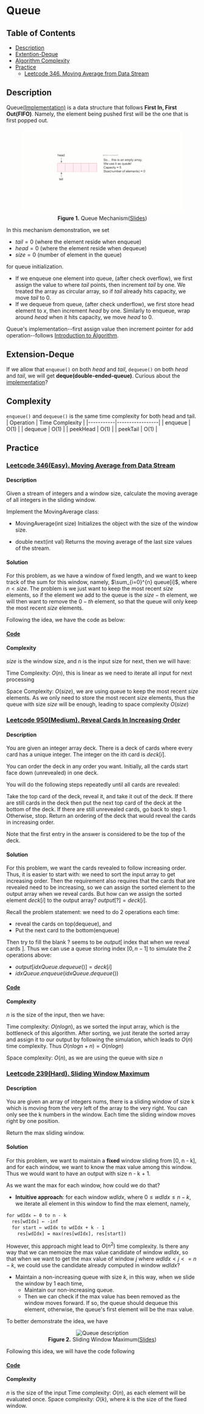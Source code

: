 # Queue
## Table of Contents
- [Description](#description)
- [Extention-Deque](#extension-deque)
- [Algorithm Complexity](#complexity)
- [Practice](#practice)
  - [Leetcode 346. Moving Average from Data Stream](#leetcode-346easy-moving-average-from-data-stream)
  
## Description
Queue[(Implementation)](/src/main/java/data_structures/queue/Queue.java) is a data structure that follows **First In, First Out(FIFO)**. Namely, the element being pushed first will be the one that is first popped out.

<figure style="text-align: center;">
  <img src="./images/queue.gif" alt="Queue description">
  <figcaption>
    <strong>Figure 1.</strong> Queue Mechanism(<a href="./slides/queue.pptx">Slides</a>)<br>
  </figcaption>
</figure>

In this mechanism demonstration, we set 
+ $tail = 0$ (where the element reside when enqueue)
+ $head = 0$ (where the element reside when dequeue)
+ $size = 0$ (number of element in the queue)

for queue initialization.

+ If we enqueue one element into queue, (after check overflow), we first assign the value to where $tail$ points, then increment $tail$ by one. We treated the array as circular array, so if $tail$ already hits capacity, we move $tail$ to 0.
+ If we dequeue from queue, (after check underflow), we first store head element to $x$, then increment $head$ by one. Similarly to enqueue, wrap around $head$ when it hits capacity, we move $head$ to 0.

Queue's implementation--first assign value then increment pointer for add operation--follows [Introduction to Algorithm](https://www.google.com/books/edition/Introduction_to_Algorithms_fourth_editio/RSMuEAAAQBAJ?hl=en&gbpv=0). 

## Extension-Deque
If we allow that ```enqueue()``` on both $head$ and $tail$, ```dequeue()``` on both $head$ and $tail$, we will get **deque(double-ended-queue)**. Curious about the [implementation]()?

## Complexity
```enqueue()``` and ```dequeue()``` is the same time complexity for both head and tail.
| Operation | Time Complexity |
|-----------|-----------------|
| enqueue      | O(1)          |
| dequeue       | O(1)          |
| peekHead      | O(1)          |
| peekTail      | O(1)          |

## Practice
### [Leetcode 346(Easy). Moving Average from Data Stream](https://leetcode.com/problems/moving-average-from-data-stream/)
#### Description
Given a stream of integers and a window size, calculate the moving average of all integers in the sliding window.

Implement the MovingAverage class:

+ MovingAverage(int size) Initializes the object with the size of the window size.

+ double next(int val) Returns the moving average of the last size values of the stream.

#### Solution
For this problem, as we have a window of fixed length, and we want to keep track of the sum for this window, namely, $\sum_{i=0}^{n} queue[i]$, where $n< size$. The problem is we just want to keep the most recent $size$ elements, so if the element we add to the queue is the $size-th$ element, we will then want to remove the $0-th$ element, so that the queue will only keep the most recent $size$ elements.

Following the idea, we have the code as below:

#### [Code](/src/main/java/data_structures/queue/MovingAverage.java)

#### Complexity
$size$ is the window size, and $n$ is the input size for next, then we will have:

Time Complexity: $O(n)$, this is linear as we need to iterate all input for next processing

Space Complexity: $O(size)$, we are using queue to keep the most recent $size$ elements. As we only need to store the most recent $size$ elements, thus the queue with size $size$ will be enough, leading to space complexity $O(size)$

### [Leetcode 950(Medium). Reveal Cards In Increasing Order](https://leetcode.com/problems/reveal-cards-in-increasing-order/)
#### Description
You are given an integer array deck. There is a deck of cards where every card has a unique integer. The integer on the ith card is $deck[i]$.

You can order the deck in any order you want. Initially, all the cards start face down (unrevealed) in one deck.

You will do the following steps repeatedly until all cards are revealed:

Take the top card of the deck, reveal it, and take it out of the deck.
If there are still cards in the deck then put the next top card of the deck at the bottom of the deck.
If there are still unrevealed cards, go back to step 1. Otherwise, stop.
Return an ordering of the deck that would reveal the cards in increasing order.

Note that the first entry in the answer is considered to be the top of the deck.

#### Solution
For this problem, we want the cards revealed to follow increasing order. Thus, it is easier to start with: we need to sort the input array to get increasing order. Then the requirement also requires that the cards that are revealed need to be increasing, so we can assign the sorted element to the output array when we reveal cards. But how can we assign the sorted element $deck[i]$ to the output array? $output[?] = deck[i]$.


Recall the problem statement: we need to do 2 operations each time: 
+ reveal the cards on top(dequeue), and 
+ Put the next card to the bottom(enqueue)

Then try to fill the blank $?$ seems to be $output[$ index that when we reveal cards $]$. Thus we can use a queue storing index $[0, n-1]$ to simulate the 2 operations above:

+ $output[idxQueue.dequeue()] = deck[i]$
+ $idxQueue.enqueue(idxQueue.dequeue())$

#### [Code](/src/main/java/data_structures/queue/RevealCardsInIncreasing.java)

#### Complexity
$n$ is the size of the input, then we have:

Time complexity: $O(nlogn)$, as we sorted the input array, which is the bottleneck of this algorithm. After sorting, we just iterate the sorted array and assign it to our output by following the simulation, which leads to $O(n)$ time complexity. Thus $O(nlogn + n)=O(nlogn)$

Space complexity: $O(n)$, as we are using the queue with size $n$

### [Leetcode 239(Hard). Sliding Window Maximum](https://leetcode.com/problems/sliding-window-maximum/)
#### Description
You are given an array of integers nums, there is a sliding window of size k which is moving from the very left of the array to the very right. You can only see the k numbers in the window. Each time the sliding window moves right by one position.

Return the max sliding window.

#### Solution
For this problem, we want to maintain a **fixed** window sliding from [0, n - k],
and for each window, we want to know the max value among this window.
Thus we would want to have an output with size n - k + 1.

As we want the max for each window, how could we do that? 
+ **Intuitive approach**: for each window $wdIdx$, where $0\leq wdIdx\leq n - k$, we iterate all 
element in this window to find the max element, namely, 
```
for wdIdx ← 0 to n - k
  res[wdIdx] ← -inf 
  for start ← wdIdx to wdIdx + k - 1 
    res[wdIdx] = max(res[wdIdx], res[start])
```

However, this approach might lead to $O(n^2)$ time complexity.
Is there any way that we can memoize the max value candidate of window $wdIdx$, so that 
when we want to get the max value  of window $j$ where $wdIdx < j <= n - k$, we could use
the candidate already computed in window $wdIdx$?

+  Maintain a non-increasing queue with size $k$, in this way, when we slide the window by 1 each time, 
    + Maintain our non-increasing queue. 
    + Then 
we can check if the max value has been removed as the window moves forward. If so, the queue should dequeue this element, otherwise,
the queue's first element 
will be the max value. 

To better demonstrate the idea, we have
<figure style="text-align: center;">
  <img src="./images/239_sliding_window_maximum.gif" alt="Queue description">
  <figcaption>
    <strong>Figure 2.</strong> Sliding Window Maximum(<a href="./slides/239_sliding_window_maximum.pdf">Slides</a>)<br>
  </figcaption>
</figure>

Following this idea, we will have the code following
#### [Code](/src/main/java/data_structures/deque/SlidingWindowMaximum.java)
#### Complexity
$n$ is the size of the input
Time complexity: $O(n)$, as each element will be evaluated once.
Space complexity: $O(k)$,  where $k$ is the size of the fixed window. 